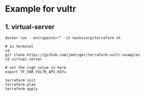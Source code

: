 # Example for vultr 

## 1. virtual-server 

```
docker run --entrypoint="" -it hashicorp/terraform sh
```

```
# in terminal
cd
git clone https://github.com/jmetzger/terraform-vultr-examples
cd virtual-server
```

```
# set the righ value in here
export TF_VAR_VULTR_API_KEY=
```

```
terraform init
terraform plan
terraform apply
``` 
